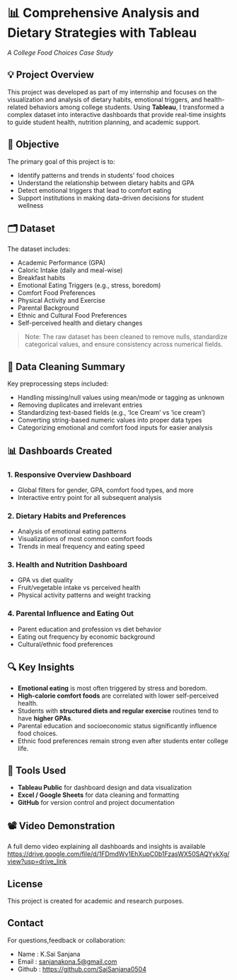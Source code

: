 # 📊 Comprehensive Analysis and Dietary Strategies with Tableau  
*A College Food Choices Case Study*

## 💡 Project Overview

This project was developed as part of my internship and focuses on the visualization and analysis of dietary habits, emotional triggers, and health-related behaviors among college students. Using **Tableau**, I transformed a complex dataset into interactive dashboards that provide real-time insights to guide student health, nutrition planning, and academic support.

## 🎯 Objective

The primary goal of this project is to:
- Identify patterns and trends in students' food choices
- Understand the relationship between dietary habits and GPA
- Detect emotional triggers that lead to comfort eating
- Support institutions in making data-driven decisions for student wellness

## 🗂️ Dataset

The dataset includes:
- Academic Performance (GPA)
- Caloric Intake (daily and meal-wise)
- Breakfast habits
- Emotional Eating Triggers (e.g., stress, boredom)
- Comfort Food Preferences
- Physical Activity and Exercise
- Parental Background
- Ethnic and Cultural Food Preferences
- Self-perceived health and dietary changes

> Note: The raw dataset has been cleaned to remove nulls, standardize categorical values, and ensure consistency across numerical fields.

## 🧹 Data Cleaning Summary

Key preprocessing steps included:
- Handling missing/null values using mean/mode or tagging as unknown
- Removing duplicates and irrelevant entries
- Standardizing text-based fields (e.g., ‘Ice Cream’ vs ‘ice cream’)
- Converting string-based numeric values into proper data types
- Categorizing emotional and comfort food inputs for easier analysis

## 📊 Dashboards Created

### 1. **Responsive Overview Dashboard**
- Global filters for gender, GPA, comfort food types, and more
- Interactive entry point for all subsequent analysis

### 2. **Dietary Habits and Preferences**
- Analysis of emotional eating patterns
- Visualizations of most common comfort foods
- Trends in meal frequency and eating speed

### 3. **Health and Nutrition Dashboard**
- GPA vs diet quality
- Fruit/vegetable intake vs perceived health
- Physical activity patterns and weight tracking

### 4. **Parental Influence and Eating Out**
- Parent education and profession vs diet behavior
- Eating out frequency by economic background
- Cultural/ethnic food preferences

## 🔍 Key Insights

- **Emotional eating** is most often triggered by stress and boredom.
- **High-calorie comfort foods** are correlated with lower self-perceived health.
- Students with **structured diets and regular exercise** routines tend to have **higher GPAs**.
- Parental education and socioeconomic status significantly influence food choices.
- Ethnic food preferences remain strong even after students enter college life.

## 🧠 Tools Used

- **Tableau Public** for dashboard design and data visualization  
- **Excel / Google Sheets** for data cleaning and formatting  
- **GitHub** for version control and project documentation

## 📽️ Video Demonstration

A full demo video explaining all dashboards and insights is available  
https://drive.google.com/file/d/1FDmdWv1EhXupC0b1FzasWX50SAQYykXg/view?usp=drive_link

## License
This project is created for academic and research purposes.

## Contact
 For questions,feedback or collaboration:
- Name : K.Sai Sanjana
- Email : sanjanakona.5@gmail.com
- Github : https://github.com/SaiSanjana0504




